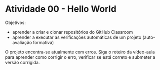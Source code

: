 # Atividade 00 - Hello World

Objetivos:

* aprender a criar e clonar repositórios do GitHub Classroom
* aprender a executar as verificações automáticas de um projeto (auto-avaliação formativa)

O projeto encontra-se atualmente com erros. Siga o roteiro da vídeo-aula para aprender como corrigir o erro, verificar se está correto
 e submeter a versão corrigida.